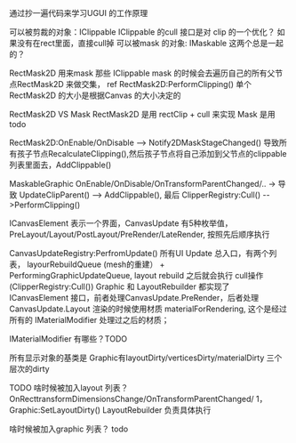 通过抄一遍代码来学习UGUI 的工作原理

可以被剪裁的对象：IClippable
IClippable 的cull 接口是对 clip 的一个优化？ 如果没有在rect里面，直接cull掉
可以被mask 的对象: IMaskable
这两个总是一起的？

RectMask2D 用来mask 那些 IClippable
mask 的时候会去遍历自己的所有父节点RectMask2D 来做交集， ref
RectMask2D:PerformClipping()
单个RectMask2D 的大小是根据Canvas 的大小决定的

RectMask2D VS Mask
RectMask2D 是用 rectClip + cull 来实现
Mask 是用 todo


RectMask2D:OnEnable/OnDisable --> Notify2DMaskStageChanged()
导致所有孩子节点RecalculateClipping(),然后孩子节点将自己添加到父节点的clippable 列表里面去，AddClippable()

MaskableGraphic OnEnable/OnDisable/OnTransformParentChanged/.. -> 导致
UpdateClipParent() --> AddClippable(), 最后 ClipperRegistry:Cull() -->PerformClipping()

ICanvasElement 表示一个界面，CanvasUpdate 有5种枚举值，
PreLayout/Layout/PostLayout/PreRender/LateRender, 按照先后顺序执行

CanvasUpdateRegistry:PerfromUpdate()  所有UI Update 总入口，有两个列表， layourRebuildQueue
(mesh的重建） + PerformingGraphicUpdateQueue, layout rebuild 之后就会执行
 cull操作(ClipperRegistry:Cull())
Graphic 和 LayoutRebuilder 都实现了 ICanvasElement
接口，前者处理CanvasUpdate.PreRender，后者处理 CanvasUpdate.Layout
渲染的时候使用材质 materialForRendering, 这个是经过所有的 IMaterialModifier
处理过之后的材质；

IMaterialModifier 有哪些？TODO


所有显示对象的基类是 Graphic有layoutDirty/verticesDirty/materialDirty
三个层次的dirty

TODO
啥时候被加入layout 列表？
OnRecttransformDimensionsChange/OnTransformParentChanged/
1，Graphic:SetLayoutDirty()
LayoutRebuilder 负责具体执行

啥时候被加入graphic 列表？
todo

